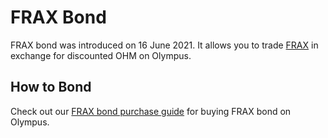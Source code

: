 # FRAX Bond

FRAX bond was introduced on 16 June 2021. It allows you to trade [FRAX](https://www.coingecko.com/en/coins/frax) in exchange for discounted OHM on Olympus.

## How to Bond

Check out our [FRAX bond purchase guide](https://docs.olympusdao.finance/partnership/frax-partnership/bonds#frax-bond) for buying FRAX bond on Olympus.
